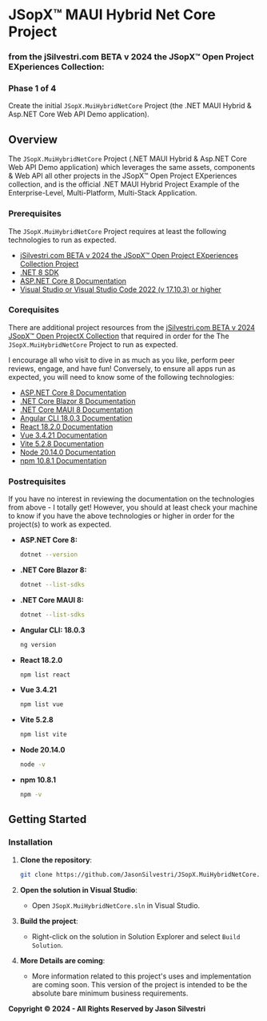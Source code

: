 # JSopX™ MAUI Hybrid Net Core Project
### from the ﻿jSilvestri.com BETA v 2024 the JSopX™ Open Project EXperiences Collection: 

### Phase 1 of 4
Create the initial `JSopX.MuiHybridNetCore` Project (the .NET MAUI Hybrid & Asp.NET Core Web API Demo application). 

## Overview
The `JSopX.MuiHybridNetCore` Project (.NET MAUI Hybrid & Asp.NET Core Web API Demo application) which leverages the same assets, components & Web API all other projects in the JSopX™ Open Project EXperiences collection, and is the official .NET MAUI Hybrid Project Example of the Enterprise-Level, Multi-Platform, Multi-Stack Application. 

### Prerequisites

The `JSopX.MuiHybridNetCore` Project requires at least the following technologies to run as expected.

- [jSilvestri.com BETA v 2024 the JSopX™ Open Project EXperiences Collection Project](https://github.com/JasonSilvestri/JSopX.OpenProjectX)
- [.NET 8 SDK](https://dotnet.microsoft.com/download/dotnet/8.0)
- [ASP.NET Core 8 Documentation](https://learn.microsoft.com/en-us/aspnet/core/)
- [Visual Studio or Visual Studio Code 2022 (v 17.10.3) or higher](https://visualstudio.microsoft.com/)
 

### Corequisites

There are additional project resources from the [jSilvestri.com BETA v 2024 JSopX™ Open ProjectX Collection](https://github.com/JasonSilvestri/JSopX.OpenProjectX.git) that required in order for the The `JSopX.MuiHybridNetCore` Project to run as expected. 

I encourage all who visit to dive in as much as you like, perform peer reviews, engage, and have fun! Conversely, to ensure all apps run as expected, you will need to know some of the following technologies:

- [ASP.NET Core 8 Documentation](https://learn.microsoft.com/en-us/aspnet/core/)
- [.NET Core Blazor 8 Documentation](https://learn.microsoft.com/en-us/aspnet/core/blazor/)
- [.NET Core MAUI 8 Documentation](https://learn.microsoft.com/en-us/dotnet/maui/)
- [Angular CLI 18.0.3 Documentation](https://angular.io/cli)
- [React 18.2.0 Documentation](https://reactjs.org/docs/getting-started.html)
- [Vue 3.4.21 Documentation](https://vuejs.org/guide/introduction.html)
- [Vite 5.2.8 Documentation](https://vitejs.dev/)
- [Node 20.14.0 Documentation](https://nodejs.org/en/docs/)
- [npm 10.8.1 Documentation](https://docs.npmjs.com/)

### Postrequisites

If you have no interest in reviewing the documentation on the technologies from above - I totally get! However, you should at least check your machine to know if you have the above technologies or higher in order for the project(s) to work as expected.

- **ASP.NET Core 8:**

    ```bash
    dotnet --version
    ```

- **.NET Core Blazor 8:**

    ```bash
    dotnet --list-sdks
    ```

- **.NET Core MAUI 8:**

    ```bash
    dotnet --list-sdks
    ```

- **Angular CLI: 18.0.3**

    ```bash
    ng version
    ```

- **React 18.2.0**

    ```bash
    npm list react
    ```

- **Vue 3.4.21**

    ```bash
    npm list vue
    ```

- **Vite 5.2.8**

    ```bash
    npm list vite
    ```

- **Node 20.14.0**

    ```bash
    node -v
    ```

- **npm 10.8.1**

    ```bash
    npm -v
    ```

## Getting Started

### Installation

1. **Clone the repository**:

    ```bash
    git clone https://github.com/JasonSilvestri/JSopX.MuiHybridNetCore.git
    ```

2. **Open the solution in Visual Studio**:

    - Open `JSopX.MuiHybridNetCore.sln` in Visual Studio.

3. **Build the project**:

    - Right-click on the solution in Solution Explorer and select `Build Solution`.


4. **More Details are coming**:

    - More information related to this project's uses and implementation are coming soon. This version of the project is intended to be the absolute bare minimum business requirements.

**Copyright © 2024 - All Rights Reserved by Jason Silvestri**
